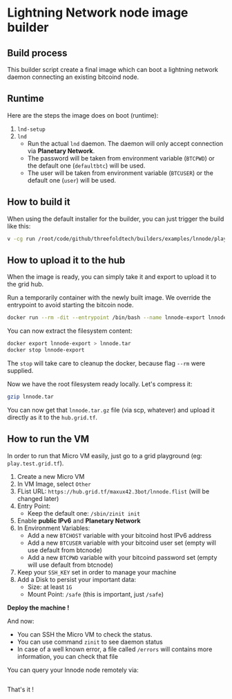 # Lightning Network node image builder

## Build process

This builder script create a final image which can boot a lightning network daemon connecting an existing bitcoind
node.

## Runtime

Here are the steps the image does on boot (runtime):

1. `lnd-setup`
4. `lnd`
    - Run the actual `lnd` daemon. The daemon will only accept connection via **Planetary Network**.
    - The password will be taken from environment variable (`BTCPWD`) or the default one (`defaultbtc`) will be used.
    - The user will be taken from environment variable (`BTCUSER`) or the default one (`user`) will be used.

## How to build it

When using the default installer for the builder, you can just trigger the build like this:
```sh
v -cg run /root/code/github/threefoldtech/builders/examples/lnnode/play_lnnode.v
```

## How to upload it to the hub

When the image is ready, you can simply take it and export to upload it to the grid hub.

Run a temporarily container with the newly built image. We override the entrypoint to avoid starting the bitcoin node.
```sh
docker run --rm -dit --entrypoint /bin/bash --name lnnode-export lnnode
```

You can now extract the filesystem content:
```sh
docker export lnnode-export > lnnode.tar
docker stop lnnode-export
```

The `stop` will take care to cleanup the docker, because flag `--rm` were supplied.

Now we have the root filesystem ready locally. Let's compress it:
```sh
gzip lnnode.tar
```

You can now get that `lnnode.tar.gz` file (via scp, whatever) and upload it directly as it to the `hub.grid.tf`.

## How to run the VM

In order to run that Micro VM easily, just go to a grid playground (eg: `play.test.grid.tf`).

1. Create a new Micro VM
2. In VM Image, select `Other`
3. FList URL: `https://hub.grid.tf/maxux42.3bot/lnnode.flist` (will be changed later)
4. Entry Point:
    - Keep the default one: `/sbin/zinit init`
5. Enable **public IPv6** and **Planetary Network**
6. In Environment Variables:
    - Add a new `BTCHOST` variable with your bitcoind host IPv6 address
    - Add a new `BTCUSER` variable with your bitcoind user set (empty will use default from btcnode)
    - Add a new `BTCPWD` variable with your bitcoind password set (empty will use default from btcnode)
7. Keep your `SSH_KEY` set in order to manage your machine
8. Add a Disk to persist your important data:
    - Size: at least `1G`
    - Mount Point: `/safe` (this is important, just `/safe`)

**Deploy the machine !**

And now:
- You can SSH the Micro VM to check the status.
- You can use command `zinit` to see daemon status
- In case of a well known error, a file called `/errors` will contains more information, you can check that file

You can query your lnnode node remotely via:
```sh
```

That's it !

